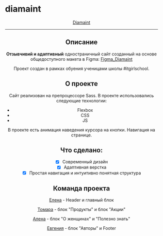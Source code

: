# diamaint

<div align="center">

[Diamaint](https://Glazunovatomara.github.io/diamaint/)

---

## Описание

**Отзывчивий и адаптивный** одностраничный сайт созданный на основе общедоступного макета в Figma:
[Figma_Diamaint](https://www.figma.com/design/wQq1Z2itdeloz06JL1sweY/diamaint?node-id=1-17&node-type=frame&t=WIG3azUTHgQR1YaB-0)

Проект создан в рамках обуения ученицами школы #itgirlschool.

## О проекте

Сайт реализован на препроцессоре Sass.
В проекте использовались следующие технологии:

- Flexbox
- CSS
- JS

В проекте есть анимация наведения курсора на кнопки.
Навигация на странице.

## Что сделано:

- [x] Современный дизайн
- [x] Адаптивная верстка
- [x] Простая навигация и интуитивно понятная структура

## Команда проекта

[Елена](https://github.com/ElenLen) - Header и главный блок

[Томара](https://github.com/Glazunovatomara) - блок "Продукты" и блок "Акции"

[Алена](https://github.com/ochumenno66) - блок "О женщинах" и "Полезно знать"

[Евгения](https://github.com/NasheSiyatelstvo) - блок "Авторы" и Footer
